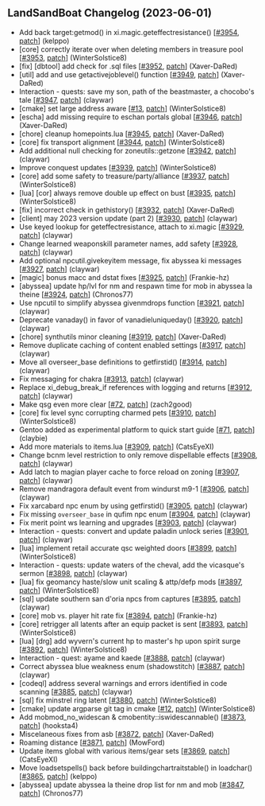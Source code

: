 ## LandSandBoat Changelog (2023-06-01)
- Add back target:getmod() in xi.magic.geteffectresistance() [[#3954](https://github.com/LandSandBoat/server/pull/3954), [patch](https://github.com/LandSandBoat/server/pull/3954.patch)] (kelppo)
- [core] correctly iterate over when deleting members in treasure pool [[#3953](https://github.com/LandSandBoat/server/pull/3953), [patch](https://github.com/LandSandBoat/server/pull/3953.patch)] (WinterSolstice8)
- [fix] [dbtool] add check for .sql files [[#3952](https://github.com/LandSandBoat/server/pull/3952), [patch](https://github.com/LandSandBoat/server/pull/3952.patch)] (Xaver-DaRed)
- [util] add and use getactivejoblevel() function [[#3949](https://github.com/LandSandBoat/server/pull/3949), [patch](https://github.com/LandSandBoat/server/pull/3949.patch)] (Xaver-DaRed)
- Interaction - quests: save my son, path of the beastmaster, a chocobo's tale [[#3947](https://github.com/LandSandBoat/server/pull/3947), [patch](https://github.com/LandSandBoat/server/pull/3947.patch)] (claywar)
- [cmake] set large address aware [[#13](https://github.com/LandSandBoat/xiloader/pull/13), [patch](https://github.com/LandSandBoat/xiloader/pull/13.patch)] (WinterSolstice8)
- [escha] add missing require to eschan portals global [[#3946](https://github.com/LandSandBoat/server/pull/3946), [patch](https://github.com/LandSandBoat/server/pull/3946.patch)] (Xaver-DaRed)
- [chore] cleanup homepoints.lua [[#3945](https://github.com/LandSandBoat/server/pull/3945), [patch](https://github.com/LandSandBoat/server/pull/3945.patch)] (Xaver-DaRed)
- [core] fix transport alignment [[#3944](https://github.com/LandSandBoat/server/pull/3944), [patch](https://github.com/LandSandBoat/server/pull/3944.patch)] (WinterSolstice8)
- Add additional null checking for zoneutils::getzone [[#3942](https://github.com/LandSandBoat/server/pull/3942), [patch](https://github.com/LandSandBoat/server/pull/3942.patch)] (claywar)
- Improve conquest updates [[#3939](https://github.com/LandSandBoat/server/pull/3939), [patch](https://github.com/LandSandBoat/server/pull/3939.patch)] (WinterSolstice8)
- [core] add some safety to treasure/party/alliance [[#3937](https://github.com/LandSandBoat/server/pull/3937), [patch](https://github.com/LandSandBoat/server/pull/3937.patch)] (WinterSolstice8)
- [lua] [cor] always remove double up effect on bust [[#3935](https://github.com/LandSandBoat/server/pull/3935), [patch](https://github.com/LandSandBoat/server/pull/3935.patch)] (WinterSolstice8)
- [fix] incorrect check in gethistory() [[#3932](https://github.com/LandSandBoat/server/pull/3932), [patch](https://github.com/LandSandBoat/server/pull/3932.patch)] (Xaver-DaRed)
- [client] may 2023 version update (part 2) [[#3930](https://github.com/LandSandBoat/server/pull/3930), [patch](https://github.com/LandSandBoat/server/pull/3930.patch)] (claywar)
- Use keyed lookup for geteffectresistance, attach to xi.magic [[#3929](https://github.com/LandSandBoat/server/pull/3929), [patch](https://github.com/LandSandBoat/server/pull/3929.patch)] (claywar)
- Change learned weaponskill parameter names, add safety [[#3928](https://github.com/LandSandBoat/server/pull/3928), [patch](https://github.com/LandSandBoat/server/pull/3928.patch)] (claywar)
- Add optional npcutil.givekeyitem message, fix abyssea ki messages [[#3927](https://github.com/LandSandBoat/server/pull/3927), [patch](https://github.com/LandSandBoat/server/pull/3927.patch)] (claywar)
- [magic] bonus macc and dstat fixes [[#3925](https://github.com/LandSandBoat/server/pull/3925), [patch](https://github.com/LandSandBoat/server/pull/3925.patch)] (Frankie-hz)
- [abyssea] update hp/lvl for nm and respawn time for mob  in abyssea la theine [[#3924](https://github.com/LandSandBoat/server/pull/3924), [patch](https://github.com/LandSandBoat/server/pull/3924.patch)] (Chronos77)
- Use npcutil to simplify abyssea givenmdrops function [[#3921](https://github.com/LandSandBoat/server/pull/3921), [patch](https://github.com/LandSandBoat/server/pull/3921.patch)] (claywar)
- Deprecate vanaday() in favor of vanadieluniqueday() [[#3920](https://github.com/LandSandBoat/server/pull/3920), [patch](https://github.com/LandSandBoat/server/pull/3920.patch)] (claywar)
- [chore] synthutils minor cleaning [[#3919](https://github.com/LandSandBoat/server/pull/3919), [patch](https://github.com/LandSandBoat/server/pull/3919.patch)] (Xaver-DaRed)
- Remove duplicate caching of content enabled settings [[#3917](https://github.com/LandSandBoat/server/pull/3917), [patch](https://github.com/LandSandBoat/server/pull/3917.patch)] (claywar)
- Move all overseer_base definitions to getfirstid() [[#3914](https://github.com/LandSandBoat/server/pull/3914), [patch](https://github.com/LandSandBoat/server/pull/3914.patch)] (claywar)
- Fix messaging for chakra [[#3913](https://github.com/LandSandBoat/server/pull/3913), [patch](https://github.com/LandSandBoat/server/pull/3913.patch)] (claywar)
- Replace xi_debug_break_if references with logging and returns [[#3912](https://github.com/LandSandBoat/server/pull/3912), [patch](https://github.com/LandSandBoat/server/pull/3912.patch)] (claywar)
- Make qsg even more clear [[#72](https://github.com/LandSandBoat/lsb-wiki/pull/72), [patch](https://github.com/LandSandBoat/lsb-wiki/pull/72.patch)] (zach2good)
- [core] fix level sync corrupting charmed pets [[#3910](https://github.com/LandSandBoat/server/pull/3910), [patch](https://github.com/LandSandBoat/server/pull/3910.patch)] (WinterSolstice8)
- Gentoo added as experimental platform to quick start guide [[#71](https://github.com/LandSandBoat/lsb-wiki/pull/71), [patch](https://github.com/LandSandBoat/lsb-wiki/pull/71.patch)] (claybie)
- Add more materials to items.lua [[#3909](https://github.com/LandSandBoat/server/pull/3909), [patch](https://github.com/LandSandBoat/server/pull/3909.patch)] (CatsEyeXI)
- Change bcnm level restriction to only remove dispellable effects [[#3908](https://github.com/LandSandBoat/server/pull/3908), [patch](https://github.com/LandSandBoat/server/pull/3908.patch)] (claywar)
- Add latch to magian player cache to force reload on zoning [[#3907](https://github.com/LandSandBoat/server/pull/3907), [patch](https://github.com/LandSandBoat/server/pull/3907.patch)] (claywar)
- Remove mandragora default event from windurst m9-1 [[#3906](https://github.com/LandSandBoat/server/pull/3906), [patch](https://github.com/LandSandBoat/server/pull/3906.patch)] (claywar)
- Fix xarcabard npc enum by using getfirstid() [[#3905](https://github.com/LandSandBoat/server/pull/3905), [patch](https://github.com/LandSandBoat/server/pull/3905.patch)] (claywar)
- Fix missing `overseer_base` in qufim npc enum [[#3904](https://github.com/LandSandBoat/server/pull/3904), [patch](https://github.com/LandSandBoat/server/pull/3904.patch)] (claywar)
- Fix merit point ws learning and upgrades [[#3903](https://github.com/LandSandBoat/server/pull/3903), [patch](https://github.com/LandSandBoat/server/pull/3903.patch)] (claywar)
- Interaction - quests: convert and update paladin unlock series [[#3901](https://github.com/LandSandBoat/server/pull/3901), [patch](https://github.com/LandSandBoat/server/pull/3901.patch)] (claywar)
- [lua] implement retail accurate qsc weighted doors [[#3899](https://github.com/LandSandBoat/server/pull/3899), [patch](https://github.com/LandSandBoat/server/pull/3899.patch)] (WinterSolstice8)
- Interaction - quests: update waters of the cheval, add the vicasque's sermon [[#3898](https://github.com/LandSandBoat/server/pull/3898), [patch](https://github.com/LandSandBoat/server/pull/3898.patch)] (claywar)
- [lua] fix geomancy haste/slow unit scaling & attp/defp mods [[#3897](https://github.com/LandSandBoat/server/pull/3897), [patch](https://github.com/LandSandBoat/server/pull/3897.patch)] (WinterSolstice8)
- [sql] update southern san d'oria npcs from captures [[#3895](https://github.com/LandSandBoat/server/pull/3895), [patch](https://github.com/LandSandBoat/server/pull/3895.patch)] (claywar)
- [core] mob vs. player hit rate fix [[#3894](https://github.com/LandSandBoat/server/pull/3894), [patch](https://github.com/LandSandBoat/server/pull/3894.patch)] (Frankie-hz)
- [core] retrigger all latents after an equip packet is sent [[#3893](https://github.com/LandSandBoat/server/pull/3893), [patch](https://github.com/LandSandBoat/server/pull/3893.patch)] (WinterSolstice8)
- [lua] [drg] add wyvern's current hp to master's hp upon spirit surge [[#3892](https://github.com/LandSandBoat/server/pull/3892), [patch](https://github.com/LandSandBoat/server/pull/3892.patch)] (WinterSolstice8)
- Interaction - quest: ayame and kaede [[#3888](https://github.com/LandSandBoat/server/pull/3888), [patch](https://github.com/LandSandBoat/server/pull/3888.patch)] (claywar)
- Correct abyssea blue weakness enum (shadowstitch) [[#3887](https://github.com/LandSandBoat/server/pull/3887), [patch](https://github.com/LandSandBoat/server/pull/3887.patch)] (claywar)
- [codeql] address several warnings and errors identified in code scanning [[#3885](https://github.com/LandSandBoat/server/pull/3885), [patch](https://github.com/LandSandBoat/server/pull/3885.patch)] (claywar)
- [sql] fix minstrel ring latent [[#3880](https://github.com/LandSandBoat/server/pull/3880), [patch](https://github.com/LandSandBoat/server/pull/3880.patch)] (WinterSolstice8)
- [cmake] update argparse git tag in cmake [[#12](https://github.com/LandSandBoat/xiloader/pull/12), [patch](https://github.com/LandSandBoat/xiloader/pull/12.patch)] (WinterSolstice8)
- Add mobmod_no_widescan & cmobentity::iswidescannable() [[#3873](https://github.com/LandSandBoat/server/pull/3873), [patch](https://github.com/LandSandBoat/server/pull/3873.patch)] (hooksta4)
- Miscelaneous fixes from asb [[#3872](https://github.com/LandSandBoat/server/pull/3872), [patch](https://github.com/LandSandBoat/server/pull/3872.patch)] (Xaver-DaRed)
- Roaming distance [[#3871](https://github.com/LandSandBoat/server/pull/3871), [patch](https://github.com/LandSandBoat/server/pull/3871.patch)] (MowFord)
- Update items global with various items/gear sets [[#3869](https://github.com/LandSandBoat/server/pull/3869), [patch](https://github.com/LandSandBoat/server/pull/3869.patch)] (CatsEyeXI)
- Move loadsetspells() back before buildingchartraitstable() in loadchar() [[#3865](https://github.com/LandSandBoat/server/pull/3865), [patch](https://github.com/LandSandBoat/server/pull/3865.patch)] (kelppo)
- [abyssea] update abyssea la theine drop list for nm and mob [[#3847](https://github.com/LandSandBoat/server/pull/3847), [patch](https://github.com/LandSandBoat/server/pull/3847.patch)] (Chronos77)
